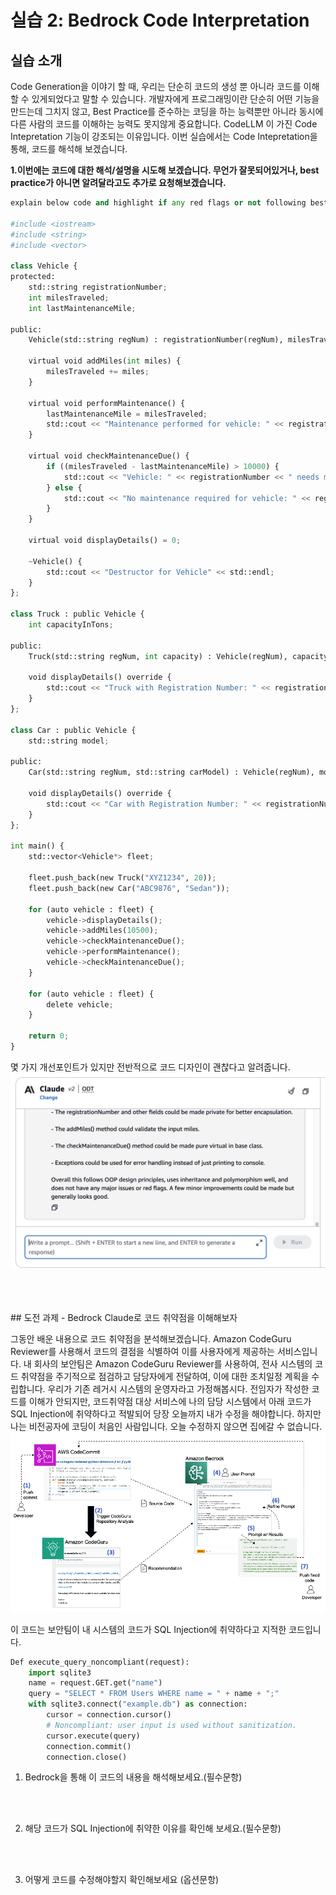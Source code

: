 # 실습 2: Bedrock Code Interpretation
## 실습 소개
Code Generation을 이야기 할 때, 우리는 단순히 코드의 생성 뿐 아니라 코드를 이해할 수 있게되었다고 말할 수 있습니다. 개발자에게 프로그래밍이란 단순히 어떤 기능을 만드는데 그치지 않고, Best Practice를 준수하는 코딩을 하는 능력뿐만 아니라 동시에 다른 사람의 코드를 이해하는 능력도 못지않게 중요합니다. CodeLLM 이 가진 Code Intepretation 기능이 강조되는 이유입니다. 
이번 실습에서는 Code Intepretation을 통해, 코드를 해석해 보겠습니다. 
 
**1.이번에는 코드에 대한 해석/설명을 시도해 보겠습니다.
무언가 잘못되어있거나, best practice가 아니면 알려달라고도 추가로 요청해보겠습니다.** </br> 


~~~python
explain below code and highlight if any red flags or not following best practices.

#include <iostream>
#include <string>
#include <vector>

class Vehicle {
protected:
    std::string registrationNumber;
    int milesTraveled;
    int lastMaintenanceMile;

public:
    Vehicle(std::string regNum) : registrationNumber(regNum), milesTraveled(0), lastMaintenanceMile(0) {}

    virtual void addMiles(int miles) {
        milesTraveled += miles;
    }

    virtual void performMaintenance() {
        lastMaintenanceMile = milesTraveled;
        std::cout << "Maintenance performed for vehicle: " << registrationNumber << std::endl;
    }

    virtual void checkMaintenanceDue() {
        if ((milesTraveled - lastMaintenanceMile) > 10000) {
            std::cout << "Vehicle: " << registrationNumber << " needs maintenance!" << std::endl;
        } else {
            std::cout << "No maintenance required for vehicle: " << registrationNumber << std::endl;
        }
    }

    virtual void displayDetails() = 0;

    ~Vehicle() {
        std::cout << "Destructor for Vehicle" << std::endl;
    }
};

class Truck : public Vehicle {
    int capacityInTons;

public:
    Truck(std::string regNum, int capacity) : Vehicle(regNum), capacityInTons(capacity) {}

    void displayDetails() override {
        std::cout << "Truck with Registration Number: " << registrationNumber << ", Capacity: " << capacityInTons << " tons." << std::endl;
    }
};

class Car : public Vehicle {
    std::string model;

public:
    Car(std::string regNum, std::string carModel) : Vehicle(regNum), model(carModel) {}

    void displayDetails() override {
        std::cout << "Car with Registration Number: " << registrationNumber << ", Model: " << model << "." << std::endl;
    }
};

int main() {
    std::vector<Vehicle*> fleet;

    fleet.push_back(new Truck("XYZ1234", 20));
    fleet.push_back(new Car("ABC9876", "Sedan"));

    for (auto vehicle : fleet) {
        vehicle->displayDetails();
        vehicle->addMiles(10500);
        vehicle->checkMaintenanceDue();
        vehicle->performMaintenance();
        vehicle->checkMaintenanceDue();
    }

    for (auto vehicle : fleet) {
        delete vehicle; 
    }

    return 0;
}
~~~

몇 가지 개선포인트가 있지만 전반적으로 코드 디자인이 괜찮다고 알려줍니다.
![alt text](images/4B8704A1-759B-42BA-8A07-9964FBA1A9A2.jpeg)


<br>
<br>
<br>
## 도전 과제 - Bedrock Claude로 코드 취약점을 이해해보자

그동안 배운 내용으로 코드 취약점을 분석해보겠습니다.
Amazon CodeGuru Reviewer를 사용해서 코드의 결점을 식별하여 이를 사용자에게 제공하는 서비스입니다. 내 회사의 보안팀은 Amazon CodeGuru Reviewer를 사용하여, 전사 시스템의 코드 취약점을 주기적으로 점검하고 담당자에게 전달하여, 이에 대한 조치일정 계획을 수립합니다. 우리가 기존 레거시 시스템의 운영자라고 가정해봅시다. 전임자가 작성한 코드를 이해가 안되지만, 코드취약점 대상 서비스에 나의 담당 시스템에서 아래 코드가 SQL Injection에 취약하다고 적발되어 당장 오늘까지 내가 수정을 해야합니다. 하지만 나는 비전공자에 코딩이 처음인 사람입니다. 오늘 수정하지 않으면 집에갈 수 없습니다.
![alt text](images/Screenshot-2023-10-05-at-2.20.12-PM.png)



이 코드는 보안팀이 내 시스템의 코드가 SQL Injection에 취약하다고 지적한 코드입니다. 

~~~python
Def execute_query_noncompliant(request):
    import sqlite3
    name = request.GET.get("name")
    query = "SELECT * FROM Users WHERE name = " + name + ";"
    with sqlite3.connect("example.db") as connection:
        cursor = connection.cursor()
        # Noncompliant: user input is used without sanitization.
        cursor.execute(query)
        connection.commit()
        connection.close()
~~~

1) Bedrock을 통해 이 코드의 내용을 해석해보세요.(필수문항)
<br/>
<br/>

2) 해당 코드가 SQL Injection에 취약한 이유를 확인해 보세요.(필수문항)
<br/>
<br/>

3) 어떻게 코드를 수정해야할지 확인해보세요 (옵션문항)
